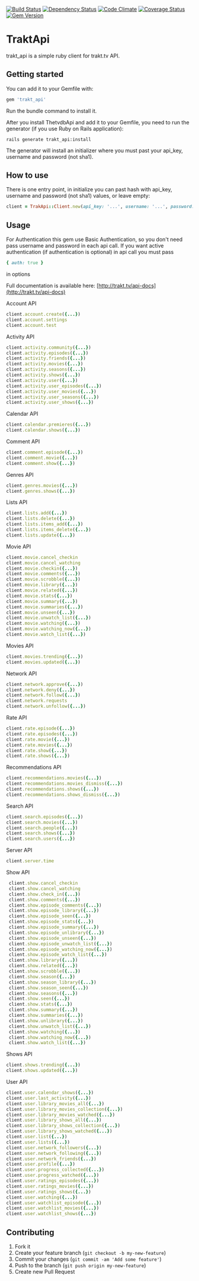 [![Build Status](https://travis-ci.org/wafcio/trakt_api.png?branch=master)](https://travis-ci.org/wafcio/trakt_api)
[![Dependency Status](https://gemnasium.com/wafcio/trakt_api.png)](https://gemnasium.com/wafcio/trakt_api)
[![Code Climate](https://codeclimate.com/github/wafcio/trakt_api.png)](https://codeclimate.com/github/wafcio/trakt_api)
[![Coverage Status](https://coveralls.io/repos/wafcio/trakt_api/badge.png)](https://coveralls.io/r/wafcio/trakt_api)
[![Gem Version](https://badge.fury.io/rb/trakt_api.png)](http://badge.fury.io/rb/trakt_api)

# TraktApi

trakt_api is a simple ruby client for trakt.tv API.

## Getting started

You can add it to your Gemfile with:

```ruby
gem 'trakt_api'
```

Run the bundle command to install it.

After you install ThetvdbApi and add it to your Gemfile, you need to run the generator (if you use Ruby on Rails application):

```console
rails generate trakt_api:install
```

The generator will install an initializer where you must past your api_key, username and password (not sha1).

## How to use

There is one entry point, in initialize you can past hash with api_key, username and password (not sha1) values, or leave empty:

```ruby
client = TrakApi::Client.new(api_key: '...', username: '...', password: '...')
```

## Usage

For Authentication this gem use Basic Authentication, so you don't need pass username and password in each api call. If you want active authentication (if authentication is optional) in api call you must pass
```ruby
{ auth: true }
```
in options

Full documentation is available here: [http://trakt.tv/api-docs](http://trakt.tv/api-docs)


Account API

```ruby
client.account.create({...})
client.account.settings
client.account.test
```

Activity API

```ruby
client.activity.community({...})
client.activity.episodes({...})
client.activity.friends({...})
client.activity.movies({...})
client.activity.seasons({...})
client.activity.shows({...})
client.activity.user({...})
client.activity.user_episodes({...})
client.activity.user_movies({...})
client.activity.user_seasons({...})
client.activity.user_shows({...})
```

Calendar API

```ruby
client.calendar.premieres({...})
client.calendar.shows({...})
```

Comment API

```ruby
client.comment.episode({...})
client.comment.movie({...})
client.comment.show({...})
```

Genres API

```ruby
client.genres.movies({...})
client.genres.shows({...})
```

Lists API

```ruby
client.lists.add({...})
client.lists.delete({...})
client.lists.items_add({...})
client.lists.items_delete({...})
client.lists.update({...})
```

Movie API

```ruby
client.movie.cancel_checkin
client.movie.cancel_watching
client.movie.checkin({...})
client.movie.comments({...})
client.movie.scrobble({...})
client.movie.library({...})
client.movie.related({...})
client.movie.stats({...})
client.movie.summary({...})
client.movie.summaries({...})
client.movie.unseen({...})
client.movie.unwatch_list({...})
client.movie.watching({...})
client.movie.watching_now({...})
client.movie.watch_list({...})
```

Movies API

```ruby
client.movies.trending({...})
client.movies.updated({...})
```

Network API

```ruby
client.network.approve({...})
client.network.deny({...})
client.network.follow({...})
client.network.requests
client.network.unfollow({...})
```

Rate API

```ruby
client.rate.episode({...})
client.rate.episodes({...})
client.rate.movie({...})
client.rate.movies({...})
client.rate.show({...})
client.rate.shows({...})
```

Recommendations API

```ruby
client.recommendations.movies({...})
client.recommendations.movies_dismiss({...})
client.recommendations.shows({...})
client.recommendations.shows_dismiss({...})
```

Search API

```ruby
client.search.episodes({...})
client.search.movies({...})
client.search.people({...})
client.search.shows({...})
client.search.users({...})
```

Server API

```ruby
client.server.time
```

Show API

```ruby
 client.show.cancel_checkin
 client.show.cancel_watching
 client.show.check_in({...})
 client.show.comments({...})
 client.show.episode_comments({...})
 client.show.episode_library({...})
 client.show.episode_seen({...})
 client.show.episode_stats({...})
 client.show.episode_summary({...})
 client.show.episode_unlibrary({...})
 client.show.episode_unseen({...})
 client.show.episode_unwatch_list({...})
 client.show.episode_watching_now({...})
 client.show.episode_watch_list({...})
 client.show.library({...})
 client.show.related({...})
 client.show.scrobble({...})
 client.show.season({...})
 client.show.season_library({...})
 client.show.season_seen({...})
 client.show.seasons({...})
 client.show.seen({...})
 client.show.stats({...})
 client.show.summary({...})
 client.show.summaries({...})
 client.show.unlibrary({...})
 client.show.unwatch_list({...})
 client.show.watching({...})
 client.show.watching_now({...})
 client.show.watch_list({...})
```

Shows API

```ruby
client.shows.trending({...})
client.shows.updated({...})
```

User API

```ruby
client.user.calendar_shows({...})
client.user.last_activity({...})
client.user.library_movies_all({...})
client.user.library_movies_collection({...})
client.user.library_movies_watched({...})
client.user.library_shows_all({...})
client.user.library_shows_collection({...})
client.user.library_shows_watched({...})
client.user.list({...})
client.user.lists({...})
client.user.network_followers({...})
client.user.network_following({...})
client.user.network_friends({...})
client.user.profile({...})
client.user.progress_collected({...})
client.user.progress_watched({...})
client.user.ratings_episodes({...})
client.user.ratings_movies({...})
client.user.ratings_shows({...})
client.user.watching({...})
client.user.watchlist_episode({...})
client.user.watchlist_movies({...})
client.user.watchlist_shows({...})
```

## Contributing

1. Fork it
2. Create your feature branch (`git checkout -b my-new-feature`)
3. Commit your changes (`git commit -am 'Add some feature'`)
4. Push to the branch (`git push origin my-new-feature`)
5. Create new Pull Request
